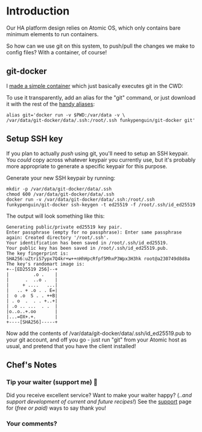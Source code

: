 # Introduction

Our HA platform design relies on Atomic OS, which only contains bare minimum elements to run containers.

So how can we use git on this system, to push/pull the changes we make to config files? With a container, of course!

## git-docker

I [made a simple container](https://github.com/funkypenguin/git-docker/blob/master/Dockerfile) which just basically executes git in the CWD:

To use it transparently, add an alias for the "git" command, or just download it with the rest of the [handy aliases](https://raw.githubusercontent.com/funkypenguin/geek-cookbook/master/examples/scripts/gcb-aliases.sh):

```
alias git='docker run -v $PWD:/var/data -v \
/var/data/git-docker/data/.ssh:/root/.ssh funkypenguin/git-docker git'
```

## Setup SSH key

If you plan to actually _push_ using git, you'll need to setup an SSH keypair. You _could_ copy across whatever keypair you currently use, but it's probably more appropriate to generate a specific keypair for this purpose.

Generate your new SSH keypair by running:

```
mkdir -p /var/data/git-docker/data/.ssh
chmod 600 /var/data/git-docker/data/.ssh
docker run -v /var/data/git-docker/data/.ssh:/root/.ssh funkypenguin/git-docker ssh-keygen -t ed25519 -f /root/.ssh/id_ed25519
```

The output will look something like this:
```
Generating public/private ed25519 key pair.
Enter passphrase (empty for no passphrase): Enter same passphrase again: Created directory '/root/.ssh'.
Your identification has been saved in /root/.ssh/id_ed25519.
Your public key has been saved in /root/.ssh/id_ed25519.pub.
The key fingerprint is:
SHA256:uZtriS7ypx7Q4kr+w++nHhHpcRfpf5MhxP3Wpx3H3hk root@a230749d8d8a
The key's randomart image is:
+--[ED25519 256]--+
|         .o .    |
|      .  ..o .   |
|     + ....   ...|
|   .. + .o . . E=|
|  o .o  S . . ++B|
| . o  .  . . +..+|
| .o .. ...  . .  |
|o..o..+.oo       |
|...=OX+.+.       |
+----[SHA256]-----+
```

Now add the contents of /var/data/git-docker/data/.ssh/id_ed25519.pub to your git account, and off you go - just run "git" from your Atomic host as usual, and pretend that you have the client installed!


## Chef's Notes

### Tip your waiter (support me) 👏

Did you receive excellent service? Want to make your waiter happy? (_..and support development of current and future recipes!_) See the [support](/support/) page for (_free or paid)_ ways to say thank you! 

### Your comments? 
